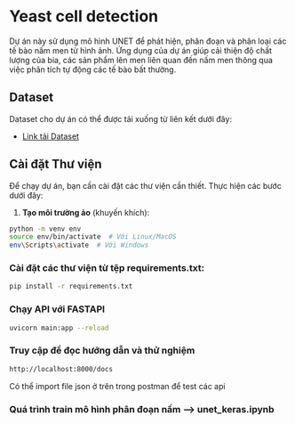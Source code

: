 # Yeast cell detection
Dự án này sử dụng mô hình UNET để phát hiện, phân đoạn và phân loại các tế bào nấm men từ hình ảnh. Ứng dụng của dự án giúp cải thiện độ chất lượng của bia, các sản phẩm lên men liên quan đến nấm men thông qua việc phân tích tự động các tế bào bất thường.
## Dataset

Dataset cho dự án có thể được tải xuống từ liên kết dưới đây:

- [Link tải Dataset](https://drive.google.com/drive/folders/1XESHkHmGj8op8PaZ2ETmSZWLJJdJxhIk?usp=drive_link) 

## Cài đặt Thư viện

Để chạy dự án, bạn cần cài đặt các thư viện cần thiết. Thực hiện các bước dưới đây:

1. **Tạo môi trường ảo** (khuyến khích):

```bash
python -m venv env
source env/bin/activate  # Với Linux/MacOS
env\Scripts\activate  # Với Windows
```
### Cài đặt các thư viện từ tệp requirements.txt:

```bash
pip install -r requirements.txt
```
### Chạy API với FASTAPI
```bash
uvicorn main:app --reload
```
### Truy cập để đọc hướng dẫn và thử nghiệm
```bash
http://localhost:8000/docs
```
Có thể import file json ở trên trong postman để test các api
### Quá trình train mô hình phân đoạn nấm --> unet_keras.ipynb
